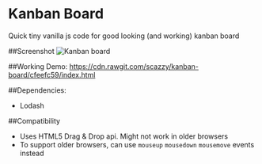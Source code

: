 # Kanban Board
Quick tiny vanilla js code for good looking (and working) kanban board

##Screenshot
![Kanban board](http://i.imgur.com/8AZAQ3J.png)

##Working Demo:
https://cdn.rawgit.com/scazzy/kanban-board/cfeefc59/index.html



##Dependencies:
- Lodash

##Compatibility
- Uses HTML5 Drag & Drop api. Might not work in older browsers
- To support older browsers, can use `mouseup` `mousedown` `mousemove` events instead

